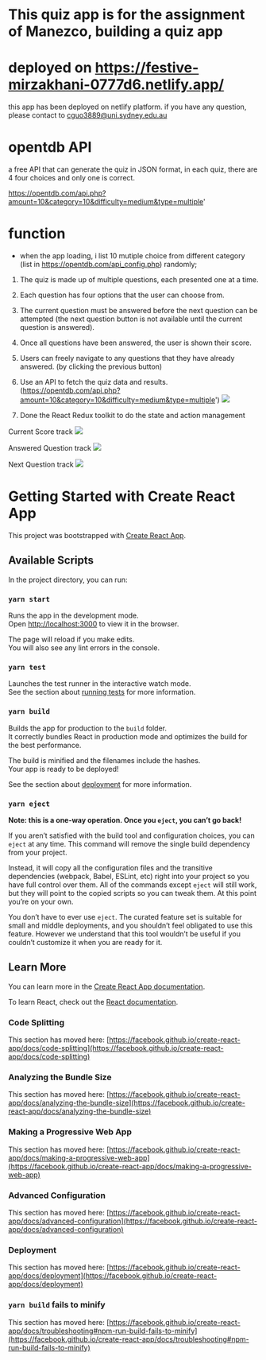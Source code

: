 # This quiz app is for the assignment of Manezco, building a quiz app

# deployed on https://festive-mirzakhani-0777d6.netlify.app/
this app has been deployed on netlify platform.
if you have any question, please contact to cguo3889@uni.sydney.edu.au

# opentdb API

a free API that can generate the quiz in JSON format, in each quiz, there are 4 four choices and only one is correct.

https://opentdb.com/api.php?amount=10&category=10&difficulty=medium&type=multiple'

# function

- when the app loading, i list 10 mutiple choice from different category (list in https://opentdb.com/api_config.php) randomly;


1. The quiz is made up of multiple questions, each presented one at a time.


2. Each question has four options that the user can choose from.
![]()

3. The current question must be answered before the next question can be attempted (the next question button is not available until the current question is answered). 
![]()

4. Once all questions have been answered, the user is shown their score.
![]()

5. Users can freely navigate to any questions that they have already answered. (by clicking the previous button)
6. Use an API to fetch the quiz data and results. (https://opentdb.com/api.php?amount=10&category=10&difficulty=medium&type=multiple')
![](https://github.com/richard110110/ChenxiGuoQuiz/blob/main/resource/APIJSON.png?raw=true)


7. Done the React Redux toolkit to do the state and action management

Current Score track
![](https://github.com/richard110110/ChenxiGuoQuiz/blob/main/resource/trackAnsweredQuestion.png?raw=true)

Answered Question track
![](https://github.com/richard110110/ChenxiGuoQuiz/blob/main/resource/trackAnsweredQuestion.png?raw=true)

Next Question track
![](https://github.com/richard110110/ChenxiGuoQuiz/blob/main/resource/trackNextQuestion.png?raw=true)





# Getting Started with Create React App

This project was bootstrapped with [Create React App](https://github.com/facebook/create-react-app).

## Available Scripts

In the project directory, you can run:

### `yarn start`

Runs the app in the development mode.\
Open [http://localhost:3000](http://localhost:3000) to view it in the browser.

The page will reload if you make edits.\
You will also see any lint errors in the console.

### `yarn test`

Launches the test runner in the interactive watch mode.\
See the section about [running tests](https://facebook.github.io/create-react-app/docs/running-tests) for more information.

### `yarn build`

Builds the app for production to the `build` folder.\
It correctly bundles React in production mode and optimizes the build for the best performance.

The build is minified and the filenames include the hashes.\
Your app is ready to be deployed!

See the section about [deployment](https://facebook.github.io/create-react-app/docs/deployment) for more information.

### `yarn eject`

**Note: this is a one-way operation. Once you `eject`, you can’t go back!**

If you aren’t satisfied with the build tool and configuration choices, you can `eject` at any time. This command will remove the single build dependency from your project.

Instead, it will copy all the configuration files and the transitive dependencies (webpack, Babel, ESLint, etc) right into your project so you have full control over them. All of the commands except `eject` will still work, but they will point to the copied scripts so you can tweak them. At this point you’re on your own.

You don’t have to ever use `eject`. The curated feature set is suitable for small and middle deployments, and you shouldn’t feel obligated to use this feature. However we understand that this tool wouldn’t be useful if you couldn’t customize it when you are ready for it.

## Learn More

You can learn more in the [Create React App documentation](https://facebook.github.io/create-react-app/docs/getting-started).

To learn React, check out the [React documentation](https://reactjs.org/).

### Code Splitting

This section has moved here: [https://facebook.github.io/create-react-app/docs/code-splitting](https://facebook.github.io/create-react-app/docs/code-splitting)

### Analyzing the Bundle Size

This section has moved here: [https://facebook.github.io/create-react-app/docs/analyzing-the-bundle-size](https://facebook.github.io/create-react-app/docs/analyzing-the-bundle-size)

### Making a Progressive Web App

This section has moved here: [https://facebook.github.io/create-react-app/docs/making-a-progressive-web-app](https://facebook.github.io/create-react-app/docs/making-a-progressive-web-app)

### Advanced Configuration

This section has moved here: [https://facebook.github.io/create-react-app/docs/advanced-configuration](https://facebook.github.io/create-react-app/docs/advanced-configuration)

### Deployment

This section has moved here: [https://facebook.github.io/create-react-app/docs/deployment](https://facebook.github.io/create-react-app/docs/deployment)

### `yarn build` fails to minify

This section has moved here: [https://facebook.github.io/create-react-app/docs/troubleshooting#npm-run-build-fails-to-minify](https://facebook.github.io/create-react-app/docs/troubleshooting#npm-run-build-fails-to-minify)
